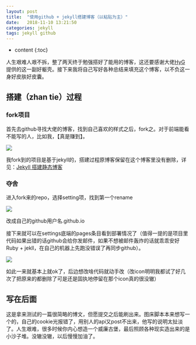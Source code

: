 ```yaml
---
layout: post
title:  "使用github + jekyll搭建博客（以粘贴为主）"
date:   2018-11-10 13:21:50
categories: jekyll
tags: jekyll github
---
```


* content
{:toc}

人生艰难人艰不拆，整了两天终于勉强搭好了能用的博客，这还要感谢大佬[HyG](https://github.com/Gaohaoyanghttps://ww2.sinaimg.cn/large/bfe05ea9ly1fx2vvay155j20fh0cwgq3.jpg)提供的这一副好躯壳。接下来我将自己写好各种总结来填充这个博客，以不负这一身好皮肤好皮囊。





## 搭建（zhan tie）过程

### fork项目
首先去github寻找大佬的博客，找到自己喜欢的样式之后，fork之。对于前端能看不能写的人，比如我，【真是赚到】。


![](https://ww2.sinaimg.cn/large/bfe05ea9ly1fx2vvay155j20fh0cwgq3.jpg)

我fork到的项目是基于jekyll的，搭建过程原博客保留在这个博客里没有删除，详见：[Jekyll 搭建静态博客](https://bhmulberry.github.io/2015/02/15/create-my-blog-with-jekyll/)

### 夺舍
进入fork来的repo，选择setting项，找到第一个rename

![](https://ww2.sinaimg.cn/large/bfe05ea9ly1fx2w2gg75qj20ju08xgm4.jpg)

改成自己的github用户名.github.io

接下来就可以在settings底端的pages条目看到部署情况了（值得一提的是项目里代码如果出错的话github会给你发邮件，如果不想被邮件轰炸的话就乖乖安好Ruby + jekll，在自己的机器上先跑没错误了再同步github）。

![](https://ww2.sinaimg.cn/large/bfe05ea9ly1fx2w6h57z0j20ms07b74k.jpg)

如此一来就基本上就ok了，后边想改啥代码就动手改（改icon明明我都试了好几次了把原来的都删除了可是还是固执地停留在那个icon真的很没辙）


## 写在后面
这是拿来测试的一篇很简略的博文，但愿提交之后能刷出来。图床脚本本来想写一个的，自己的cookie光报错了，用别人的api又post不出来，他写的说明太扯淡了。人生艰难，很多时候你内心想造一个威廉古堡，最后照顾各种现实造出来的是小沙子堆。没辙没辙，以后慢慢加油了。




